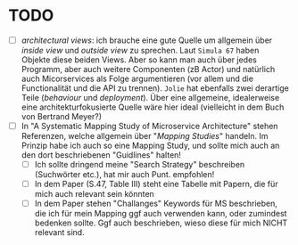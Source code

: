 # TODO

- [ ] *architectural views*: ich brauche eine gute Quelle um allgemein über *inside view* und *outside view* zu sprechen. Laut `Simula 67` haben Objekte diese beiden Views. Aber so kann man auch über jedes Programm, aber auch weitere Componenten (zB Actor) und natürlich auch Micorservices als Folge argumentieren (vor allem und die Functionalität und die API zu trennen). `Jolie` hat ebenfalls zwei derartige Teile (*behaviour* und *deployment*). Über eine allgemeine, idealerweise eine architekturfokusierte Quelle wäre hier ideal (vielleicht in dem Buch von Bertrand Meyer?)
- [ ] In "A Systematic Mapping Study of Microservice Architecture" stehen Referenzen, welche allgemein über "*Mapping Studies*" handeln. Im Prinzip habe ich auch so eine Mapping Study, und sollte mich auch an den dort beschriebenen "Guidlines" halten!
    - [ ] Ich sollte dringend meine "Search Strategy" beschreiben (Suchwörter etc.), hat mir auch Punt. empfohlen!
    - [ ] In dem Paper (S.47, Table III) steht eine Tabelle mit Papern, die für mich auch relevant sein könnten
    - [ ] In dem Paper stehen "Challanges" Keywords für MS beschrieben, die ich für mein Mapping ggf auch verwenden kann, oder zumindest bedenken sollte. Ggf auch beschrieben, wieso diese für mich NICHT relevant sind.